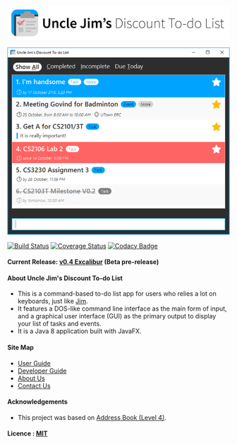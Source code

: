 <img src="docs/images/app_logo_full.png" alt="Uncle Jim's Discount To-do List" width="600"><br>

<img src="docs/images/app_screenshot.png" alt="Mockup of Uncle Jim's Discount To-do List main interface" width="600"><br>

[![Build Status](https://travis-ci.org/CS2103AUG2016-W10-C4/main.svg?branch=master)](https://travis-ci.org/CS2103AUG2016-W10-C4/main)
[![Coverage Status](https://coveralls.io/repos/github/CS2103AUG2016-W10-C4/main/badge.svg?branch=master)](https://coveralls.io/github/CS2103AUG2016-W10-C4/main?branch=master)
[![Codacy Badge](https://api.codacy.com/project/badge/Grade/4780d0602a144b7a9edb9fc1e019a27b)](https://www.codacy.com/app/Logical-Reminding-Apartment/main?utm_source=github.com&amp;utm_medium=referral&amp;utm_content=CS2103AUG2016-W10-C4/main&amp;utm_campaign=Badge_Grade)

#### Current Release: [v0.4 Excalibur][release] (Beta pre-release) 

#### About Uncle Jim's Discount To-do List

* This is a command-based to-do list app for users who relies a lot on keyboards, just like [Jim](http://www.comp.nus.edu.sg/~cs2103/AY1617S1/).
* It features a DOS-like command line interface as the main form of input, and a graphical user interface (GUI) as the primary output to display your list of tasks and events.
* It is a Java 8 application built with JavaFX.

  
#### Site Map
* [User Guide](https://cs2103aug2016-w10-c4.github.io/main/UserGuide.html) 
* [Developer Guide](https://cs2103aug2016-w10-c4.github.io/main/DeveloperGuide.html) 
* [About Us](docs/AboutUs.md)
* [Contact Us](docs/ContactUs.md)


#### Acknowledgements
* This project was based on [Address Book (Level 4)](https://github.com/nus-cs2103-AY1617S1/addressbook-level4).


#### Licence : [MIT](LICENSE)

[release]: https://github.com/CS2103AUG2016-W10-C4/main/releases/tag/v0.3 
